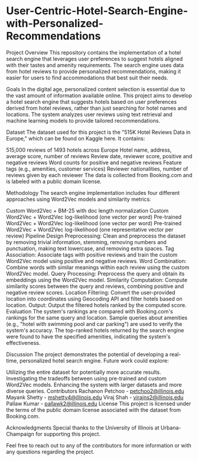# User-Centric-Hotel-Search-Engine-with-Personalized-Recommendations
Project Overview
This repository contains the implementation of a hotel search engine that leverages user preferences to suggest hotels aligned with their tastes and amenity requirements. The search engine uses data from hotel reviews to provide personalized recommendations, making it easier for users to find accommodations that best suit their needs.

Goals
In the digital age, personalized content selection is essential due to the vast amount of information available online. This project aims to develop a hotel search engine that suggests hotels based on user preferences derived from hotel reviews, rather than just searching for hotel names and locations. The system analyzes user reviews using text retrieval and machine learning models to provide tailored recommendations.

Dataset
The dataset used for this project is the "515K Hotel Reviews Data in Europe," which can be found on Kaggle here. It contains:

515,000 reviews of 1493 hotels across Europe
Hotel name, address, average score, number of reviews
Review date, reviewer score, positive and negative reviews
Word counts for positive and negative reviews
Feature tags (e.g., amenities, customer services)
Reviewer nationalities, number of reviews given by each reviewer
The data is collected from Booking.com and is labeled with a public domain license.

Methodology
The search engine implementation includes four different approaches using Word2Vec models and similarity metrics:

Custom Word2Vec + BM-25 with doc length normalization
Custom Word2Vec + Word2Vec log-likelihood (one vector per word)
Pre-trained Word2Vec + Word2Vec log-likelihood (one vector per word)
Pre-trained Word2Vec + Word2Vec log-likelihood (one representative vector per review)
Pipeline Design
Preprocessing: Clean and preprocess the dataset by removing trivial information, stemming, removing numbers and punctuation, making text lowercase, and removing extra spaces.
Tag Association: Associate tags with positive reviews and train the custom Word2Vec model using positive and negative reviews.
Word Combination: Combine words with similar meanings within each review using the custom Word2Vec model.
Query Processing: Preprocess the query and obtain its embeddings using the Word2Vec model.
Similarity Computation: Compute similarity scores between the query and reviews, combining positive and negative review scores.
Location Filtering: Convert the user-provided location into coordinates using Geocoding API and filter hotels based on location.
Output: Output the filtered hotels ranked by the computed score.
Evaluation
The system's rankings are compared with Booking.com's rankings for the same query and location. Sample queries about amenities (e.g., "hotel with swimming pool and car parking") are used to verify the system's accuracy. The top-ranked hotels returned by the search engine were found to have the specified amenities, indicating the system's effectiveness.

Discussion
The project demonstrates the potential of developing a real-time, personalized hotel search engine. Future work could explore:

Utilizing the entire dataset for potentially more accurate results.
Investigating the tradeoffs between using pre-trained and custom Word2Vec models.
Enhancing the system with larger datasets and more diverse queries.
Contributors
Rachanon Petchoo - petchoo2@illinois.edu
Mayank Shetty - mshetty4@illinois.edu
Viraj Shah - virajns2@illinois.edu
Pallaw Kumar - pallawk2@illinois.edu
License
This project is licensed under the terms of the public domain license associated with the dataset from Booking.com.

Acknowledgments
Special thanks to the University of Illinois at Urbana-Champaign for supporting this project.

Feel free to reach out to any of the contributors for more information or with any questions regarding the project.

